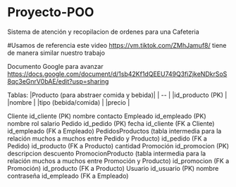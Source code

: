 # Proyecto-POO
Sistema de atención y recopilacion de ordenes para una Cafeteria

#Usamos de referencia este video
https://vm.tiktok.com/ZMhJamuf8/
tiene de manera similar nuestro trabajo

Documento Google para avanzar
https://docs.google.com/document/d/1sb42Kf1dQEEU749Q3fiZjkeNDkrSoS8qc3eGnrV0bAE/edit?usp=sharing

Tablas:
|Producto (para abstraer comida y bebida)|
|   --                                   |
|id_producto (PK)                        |
|nombre                                  |
|tipo (bebida/comida)                    |
|precio                                  |

Cliente
id_cliente (PK)
nombre
contacto
Empleado
id_empleado (PK)
nombre
rol
salario
Pedido
id_pedido (PK)
fecha
id_cliente (FK a Cliente)
id_empleado (FK a Empleado)
PedidosProductos (tabla intermedia para la relación muchos a muchos entre Pedido y Producto)
id_pedido (FK a Pedido)
id_producto (FK a Producto)
cantidad
Promoción
id_promocion (PK)
descripcion
descuento
PromocionProducto (tabla intermedia para la relación muchos a muchos entre Promoción y Producto)
id_promocion (FK a Promoción)
id_producto (FK a Producto)
Usuario
id_usuario (PK)
nombre
contraseña
id_empleado (FK a Empleado)
